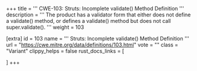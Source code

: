 +++
title = '''
CWE-103: Struts: Incomplete validate() Method Definition
'''
description	= '''
The product has a validator form that either does not define a validate() method, or defines a validate() method but does not call super.validate().
'''
weight = 103

[extra]
id = 103
name = '''
Struts: Incomplete validate() Method Definition
'''
url = "https://cwe.mitre.org/data/definitions/103.html"
vote = ""
class = "Variant"
clippy_helps = false
rust_docs_links = [
	
]
+++
